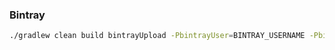 
### Bintray
```bash
./gradlew clean build bintrayUpload -PbintrayUser=BINTRAY_USERNAME -PbintrayKey=BINTRAY_KEY -PdryRun=false
```